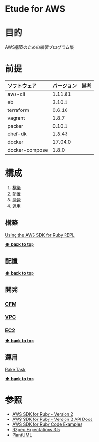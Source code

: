 Etude for AWS
===================

# 目的 #
AWS構築のための練習プログラム集

# 前提 #
| ソフトウェア   | バージョン   | 備考        |
|:---------------|:----------|:------------|
| aws-cli        | 1.11.81   |             |
| eb             | 3.10.1    |             |
| terraform      | 0.6.16    |             |
| vagrant        |1.8.7      |             |
| packer         |0.10.1     |             |
| chef-dk        |1.3.43     |             |
| docker         |17.04.0    |             |
| docker-compose |1.8.0      |             |

# 構成 #
1. [構築](#構築)
1. [配置](#配置)
1. [開発](#開発)
1. [運用](#運用)

## 構築
[Using the AWS SDK for Ruby REPL](./ops/build_aws_sdk_repl.md)

**[⬆ back to top](#構成)**

## 配置
**[⬆ back to top](#構成)**

## 開発
### [CFM](./dev/cfm/cfm.md)
### [VPC](./dev/vpc/vpc.md)
### [EC2](./dev/ec2/ec2.md)

**[⬆ back to top](#構成)**

## 運用
[Rake Task](./ops/run_rake_task.md)

**[⬆ back to top](#運用)**

# 参照 #
+ [AWS SDK for Ruby - Version 2](https://github.com/aws/aws-sdk-ruby)
+ [AWS SDK for Ruby - Version 2 API Docs](http://docs.aws.amazon.com/sdkforruby/api/index.html)
+ [AWS SDK for Ruby Code Examples](http://docs.aws.amazon.com/ja_jp/sdk-for-ruby/v2/developer-guide/examples.html)
+ [RSpec Expectations 3.5](http://www.relishapp.com/rspec/rspec-expectations/v/3-5/docs)
+ [PlantUML](http://plantuml.com/)

